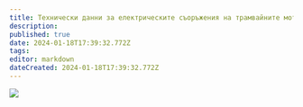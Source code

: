 ```yaml
---
title: Технически данни за електрическите съоръжения на трамвайните мотриси
description: 
published: true
date: 2024-01-18T17:39:32.772Z
tags: 
editor: markdown
dateCreated: 2024-01-18T17:39:32.772Z
---
```


<img src="https://drive.google.com/uc?export=view&id=13MzMLxfHxW-CU7Dw2WNJQ0bnemKyQmVE">